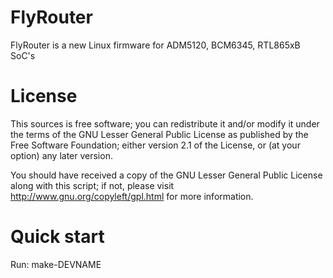 
FlyRouter
=========

FlyRouter is a new Linux firmware for ADM5120, BCM6345, RTL865xB SoC's


License
=======

This sources is free software; you can redistribute it and/or modify it under the terms of
the GNU Lesser General Public License as published by the Free Software Foundation;
either version 2.1 of the License, or (at your option) any later version.

You should have received a copy of the GNU Lesser General Public License along with this
script; if not, please visit http://www.gnu.org/copyleft/gpl.html for more information.


Quick start
===========

Run: make-DEVNAME
